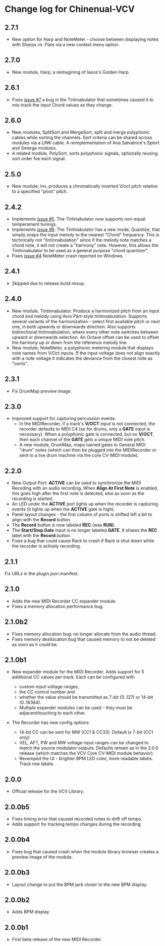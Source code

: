 # Change log for Chinenual-VCV

## 2.7.1

* New option for Harp and NoteMeter - choose between displaying notes with Sharps vs. Flats via a new context menu option.

## 2.7.0

* New module, Harp; a reimagining of Iasos's Golden Harp.

## 2.6.1

* Fixes [issue #7](https://github.com/chinenual/Chinenual-VCV/issues/7) a bug in the Tintinabulator that sometimes caused it to mis-track the input Chord values as they change.

## 2.6.0

* New modules, SplitSort and MergeSort, split and merge polyphonic cables while sorting the channels.  Sort criteria can be shared across modules via a LINK cable. A reimplementation of Aria Salvatrice's Splort and Smerge modules. 
* A related module, PolySort, sorts polyphonic signals, optionally reusing sort order foe each signal.

## 2.5.0

* New module, Inv, produces a chromatically inverted V/oct pitch relative to a specified "pivot" pitch.

## 2.4.2

* Implements [issue #5](https://github.com/chinenual/Chinenual-VCV/issues/5).
  The Tintinabulator now supports non-equal temperament tunings. 
* Implements [issue #6](https://github.com/chinenual/Chinenual-VCV/issues/6).
  The Tintinabulator has a new mode, Quantize, that simply snaps the
  input melody to the nearest "Chord" frequency.   This is technically
  not "tintinnabulation" since if the melody note matches a chord
  note, it will not create a "harmony" note.  However, this allows the
  Tintinnabulator to be used as a general purpose "chord quantizer".
* Fixes [issue #4](https://github.com/chinenual/Chinenual-VCV/issues/4)
  NoteMeter crash reported on Windows.

## 2.4.1

* Skipped due to release build mixup.

## 2.4.0

* New module, Tintinnabulator.   Produce a harmonized pitch from an
  input chord and melody using Avro Pärt-style tintinnabulation.  Supports
  several variants of the harmonization - select first available pitch
  or next one, in both upwards or downwards direction.  Also supports
  bidirectional tintinnabulation, where every other note switches
  between upward or downwards selection.  An Octave offset can be used
  to offset the harmony up or down from the reference melody line.
* New module, NoteMeter,  a polyphonic metering module that displays note names
 from V/Oct inputs.	If the input voltage does not align exactly with a
 note voltage it indicates the deviance from the closest note as
 "cents". 

## 2.3.1

* Fix DrumMap preview image.

## 2.3.0

* Improved support for capturing percussion events:
  * In the MIDIRecorder, if a track's **V/OCT** input is not connected, the recorder defaults to 
  MIDI C4 (so for drums, only a **GATE** input is necessary). When a polyphonic gate is connected, but no **V/OCT**, then each channel of the **GATE** gets a unique MIDI note pitch.
  * A new module, DrumMap, maps named gates to General MIDI "drum" notes (which can then be plugged into the MIDIRecorder or sent to a live drum machine via the core CV-MIDI module).

## 2.2.0

* New Output Port: **ACTIVE** can be used to synchronize
  the MIDI Recoding with an audio recording.  When **Align At First
  Note** is enabled, this goes high after the first note is
  detected, else as soon as the recording is started.
*  An LED under the **ACTIVE** port lights up when the recorder
   is capturing events (it lights up when the **ACTIVE**
   gate is high).
* Panel layout changes - the first column of ports is shifted left a
  bit to align with the **Record** button.
* The **Record** button is now labeled **REC** (was **RUN**). 
* The **Start/Stop Gate** input is no longer labeled **GATE**. It  shares
  the **REC** label with the **Record** button.
* Fixes a bug that could cause Rack to crash if Rack is shut down 
  while the recorder is actively recording. 

## 2.1.1

Fix URLs in the plugin.json manifest.

## 2.1.0

* Adds the new MIDI Recorder CC expander module.  
* Fixes a memory allocation performance bug.

## 2.1.0b2

* Fixes memory allocation bug: no longer allocate from the audio thread.
* Fixes memory deallocation bug that caused memory to not be deleted
  as soon as it could be. 

## 2.1.0b1

* New expander module for the MIDI Recorder.  Adds support for 5 additional
  CC values per track. Each can be configured with 
  * custom input voltage ranges, 
  * the CC control number and 
  * whether the value should be transmitted as 7-bit (0..127) or 14-bit (0..16384).
  * Multiple expander modules can be used - they must be adjacent/touching to each other.

* The Recorder has new config options 
  * 14-bit CC can be sent for MW (CC1 & CC33). Default is 7-bit (CC1 only)
  * VEL, AFT, PW and MW voltage input ranges can be changed to match
    the source modulator outputs.   Defaults remain as in the 2.0.0
    release (which matches the VCV Core CV-MIDI module behavior).
  * Revamped the UI - brighter BPM LED color, more readable labels. Track row labels.

## 2.0.0

* Official release for the VCV Library.

## 2.0.0b5

* Fixes timing error that caused recorded notes to drift off tempo.  
* Adds support for tracking tempo changes during the recording.

## 2.0.0b4

* Fixes bug that caused crash when the module library browser creates a preview image of the module.

## 2.0.0b3

* Layout change to put the BPM jack closer to the new BPM display. 

## 2.0.0b2

* Adds BPM display

## 2.0.0b1

* First beta release of the new MIDI Recorder.
